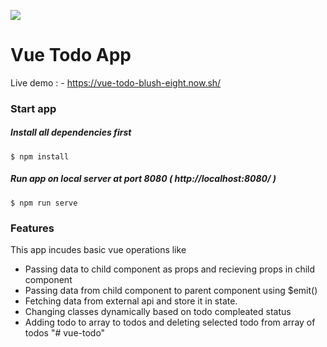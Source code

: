 ![](https://zeit.co/api/www/avatar/c0ad6c0a8a4c58d7b4a20794ea40fdd5104f5d09?s=160)

# Vue Todo App

Live demo : - https://vue-todo-blush-eight.now.sh/

### Start app

##### Install all dependencies first

`$ npm install`

##### Run app on local server at port 8080 ( http://localhost:8080/ )

`$ npm run serve`

### Features

This app incudes basic vue operations like

- Passing data to child component as props and recieving props in child component
- Passing data from child component to parent component using \$emit()
- Fetching data from external api and store it in state.
- Changing classes dynamically based on todo compleated status
- Adding todo to array to todos and deleting selected todo from array of todos
  "# vue-todo"
